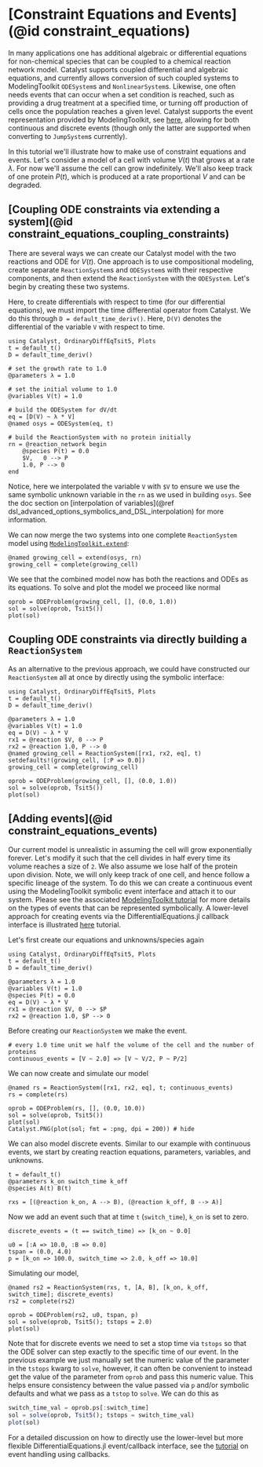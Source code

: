 # [Constraint Equations and Events](@id constraint_equations)
In many applications one has additional algebraic or differential equations for
non-chemical species that can be coupled to a chemical reaction network model.
Catalyst supports coupled differential and algebraic equations, and currently
allows conversion of such coupled systems to ModelingToolkit `ODESystem`s and
`NonlinearSystem`s. Likewise, one often needs events that can occur when a set
condition is reached, such as providing a drug treatment at a specified time, or
turning off production of cells once the population reaches a given level.
Catalyst supports the event representation provided by ModelingToolkit, see
[here](https://docs.sciml.ai/ModelingToolkit/stable/basics/Events/), allowing
for both continuous and discrete events (though only the latter are supported
when converting to `JumpSystem`s currently).

In this tutorial we'll illustrate how to make use of constraint equations and
events. Let's consider a model of a cell with volume $V(t)$ that grows at a rate
$\lambda$. For now we'll assume the cell can grow indefinitely. We'll also keep
track of one protein $P(t)$, which is produced at a rate proportional $V$ and
can be degraded.

## [Coupling ODE constraints via extending a system](@id constraint_equations_coupling_constraints)

There are several ways we can create our Catalyst model with the two reactions
and ODE for $V(t)$. One approach is to use compositional modeling, create
separate `ReactionSystem`s and `ODESystem`s with their respective components,
and then extend the `ReactionSystem` with the `ODESystem`. Let's begin by
creating these two systems.

Here, to create differentials with respect to time (for our differential equations), we must import the time differential operator from Catalyst. We do this through `D = default_time_deriv()`. Here, `D(V)` denotes the differential of the variable `V` with respect to time.

```@example ceq1
using Catalyst, OrdinaryDiffEqTsit5, Plots
t = default_t()
D = default_time_deriv()

# set the growth rate to 1.0
@parameters λ = 1.0

# set the initial volume to 1.0
@variables V(t) = 1.0

# build the ODESystem for dV/dt
eq = [D(V) ~ λ * V]
@named osys = ODESystem(eq, t)

# build the ReactionSystem with no protein initially
rn = @reaction_network begin
    @species P(t) = 0.0
    $V,   0 --> P
    1.0, P --> 0
end
```
Notice, here we interpolated the variable `V` with `$V` to ensure we use the
same symbolic unknown variable in the `rn` as we used in building `osys`. See the
doc section on [interpolation of variables](@ref
dsl_advanced_options_symbolics_and_DSL_interpolation) for more information.

We can now merge the two systems into one complete `ReactionSystem` model using
[`ModelingToolkit.extend`](@ref):
```@example ceq1
@named growing_cell = extend(osys, rn)
growing_cell = complete(growing_cell)
```

We see that the combined model now has both the reactions and ODEs as its
equations. To solve and plot the model we proceed like normal
```@example ceq1
oprob = ODEProblem(growing_cell, [], (0.0, 1.0))
sol = solve(oprob, Tsit5())
plot(sol)
```

## Coupling ODE constraints via directly building a `ReactionSystem`
As an alternative to the previous approach, we could have constructed our
`ReactionSystem` all at once by directly using the symbolic interface:
```@example ceq2
using Catalyst, OrdinaryDiffEqTsit5, Plots
t = default_t()
D = default_time_deriv()

@parameters λ = 1.0
@variables V(t) = 1.0
eq = D(V) ~ λ * V
rx1 = @reaction $V, 0 --> P
rx2 = @reaction 1.0, P --> 0
@named growing_cell = ReactionSystem([rx1, rx2, eq], t)
setdefaults!(growing_cell, [:P => 0.0])
growing_cell = complete(growing_cell)

oprob = ODEProblem(growing_cell, [], (0.0, 1.0))
sol = solve(oprob, Tsit5())
plot(sol)
```

## [Adding events](@id constraint_equations_events)
Our current model is unrealistic in assuming the cell will grow exponentially
forever. Let's modify it such that the cell divides in half every time its
volume reaches a size of `2`. We also assume we lose half of the protein upon
division. Note, we will only keep track of one cell, and hence follow a specific
 lineage of the system. To do this we can create a continuous event using the
ModelingToolkit symbolic event interface and attach it to our system. Please see
the associated [ModelingToolkit
tutorial](https://docs.sciml.ai/ModelingToolkit/stable/basics/Events/) for more
details on the types of events that can be represented symbolically. A
lower-level approach for creating events via the DifferentialEquations.jl
callback interface is illustrated [here](https://docs.sciml.ai/DiffEqDocs/stable/features/callback_functions/) tutorial.

Let's first create our equations and unknowns/species again
```@example ceq3
using Catalyst, OrdinaryDiffEqTsit5, Plots
t = default_t()
D = default_time_deriv()

@parameters λ = 1.0
@variables V(t) = 1.0
@species P(t) = 0.0
eq = D(V) ~ λ * V
rx1 = @reaction $V, 0 --> $P
rx2 = @reaction 1.0, $P --> 0
```
Before creating our `ReactionSystem` we make the event.
```@example ceq3
# every 1.0 time unit we half the volume of the cell and the number of proteins
continuous_events = [V ~ 2.0] => [V ~ V/2, P ~ P/2]
```
We can now create and simulate our model
```@example ceq3
@named rs = ReactionSystem([rx1, rx2, eq], t; continuous_events)
rs = complete(rs)

oprob = ODEProblem(rs, [], (0.0, 10.0))
sol = solve(oprob, Tsit5())
plot(sol)
Catalyst.PNG(plot(sol; fmt = :png, dpi = 200)) # hide
```
We can also model discrete events. Similar to our example with continuous events, we start by creating reaction equations, parameters, variables, and unknowns.
```@example ceq3
t = default_t()
@parameters k_on switch_time k_off
@species A(t) B(t)

rxs = [(@reaction k_on, A --> B), (@reaction k_off, B --> A)]
```
Now we add an event such that at time `t` (`switch_time`), `k_on` is set to zero.
```@example ceq3
discrete_events = (t == switch_time) => [k_on ~ 0.0]

u0 = [:A => 10.0, :B => 0.0]
tspan = (0.0, 4.0)
p = [k_on => 100.0, switch_time => 2.0, k_off => 10.0]
```
Simulating our model,
```@example ceq3
@named rs2 = ReactionSystem(rxs, t, [A, B], [k_on, k_off, switch_time]; discrete_events)
rs2 = complete(rs2)

oprob = ODEProblem(rs2, u0, tspan, p)
sol = solve(oprob, Tsit5(); tstops = 2.0)
plot(sol)
```
Note that for discrete events we need to set a stop time via `tstops` so that
the ODE solver can step exactly to the specific time of our event. In the
previous example we just manually set the numeric value of the parameter in the
`tstops` kwarg to `solve`, however, it can often be convenient to instead get
the value of the parameter from `oprob` and pass this numeric value. This helps
ensure consistency between the value passed via `p` and/or symbolic defaults and
what we pass as a `tstop` to `solve`. We can do this as
```julia
switch_time_val = oprob.ps[:switch_time]
sol = solve(oprob, Tsit5(); tstops = switch_time_val)
plot(sol)
```
For a detailed discussion on how to directly use the lower-level but more
flexible DifferentialEquations.jl event/callback interface, see the
[tutorial](https://docs.sciml.ai/Catalyst/stable/catalyst_applications/advanced_simulations/#Event-handling-using-callbacks)
on event handling using callbacks.
